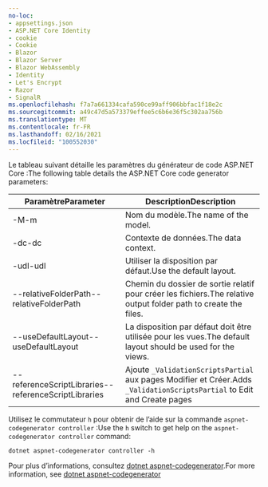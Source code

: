 ```yaml
---
no-loc:
- appsettings.json
- ASP.NET Core Identity
- cookie
- Cookie
- Blazor
- Blazor Server
- Blazor WebAssembly
- Identity
- Let's Encrypt
- Razor
- SignalR
ms.openlocfilehash: f7a7a661334cafa590ce99aff906bbfac1f18e2c
ms.sourcegitcommit: a49c47d5a573379effee5c6b6e36f5c302aa756b
ms.translationtype: MT
ms.contentlocale: fr-FR
ms.lasthandoff: 02/16/2021
ms.locfileid: "100552030"
---
```

<span data-ttu-id="7e2f5-101">Le tableau suivant détaille les paramètres du générateur de code ASP.NET Core :</span><span class="sxs-lookup"><span data-stu-id="7e2f5-101">The following table details the ASP.NET Core code generator parameters:</span></span>

| <span data-ttu-id="7e2f5-102">Paramètre</span><span class="sxs-lookup"><span data-stu-id="7e2f5-102">Parameter</span></span>               | <span data-ttu-id="7e2f5-103">Description</span><span class="sxs-lookup"><span data-stu-id="7e2f5-103">Description</span></span>|
| ----------------- | ------------ |
| <span data-ttu-id="7e2f5-104">-M</span><span class="sxs-lookup"><span data-stu-id="7e2f5-104">-m</span></span>  | <span data-ttu-id="7e2f5-105">Nom du modèle.</span><span class="sxs-lookup"><span data-stu-id="7e2f5-105">The name of the model.</span></span> |
| <span data-ttu-id="7e2f5-106">-dc</span><span class="sxs-lookup"><span data-stu-id="7e2f5-106">-dc</span></span>  | <span data-ttu-id="7e2f5-107">Contexte de données.</span><span class="sxs-lookup"><span data-stu-id="7e2f5-107">The data context.</span></span> |
| <span data-ttu-id="7e2f5-108">-udl</span><span class="sxs-lookup"><span data-stu-id="7e2f5-108">-udl</span></span> | <span data-ttu-id="7e2f5-109">Utiliser la disposition par défaut.</span><span class="sxs-lookup"><span data-stu-id="7e2f5-109">Use the default layout.</span></span> |
| <span data-ttu-id="7e2f5-110">--relativeFolderPath</span><span class="sxs-lookup"><span data-stu-id="7e2f5-110">--relativeFolderPath</span></span> | <span data-ttu-id="7e2f5-111">Chemin du dossier de sortie relatif pour créer les fichiers.</span><span class="sxs-lookup"><span data-stu-id="7e2f5-111">The relative output folder path to create the files.</span></span> |
| <span data-ttu-id="7e2f5-112">--useDefaultLayout</span><span class="sxs-lookup"><span data-stu-id="7e2f5-112">--useDefaultLayout</span></span> | <span data-ttu-id="7e2f5-113">La disposition par défaut doit être utilisée pour les vues.</span><span class="sxs-lookup"><span data-stu-id="7e2f5-113">The default layout should be used for the views.</span></span> |
| <span data-ttu-id="7e2f5-114">--referenceScriptLibraries</span><span class="sxs-lookup"><span data-stu-id="7e2f5-114">--referenceScriptLibraries</span></span> | <span data-ttu-id="7e2f5-115">Ajoute `_ValidationScriptsPartial` aux pages Modifier et Créer.</span><span class="sxs-lookup"><span data-stu-id="7e2f5-115">Adds `_ValidationScriptsPartial` to Edit and Create pages</span></span> |

<span data-ttu-id="7e2f5-116">Utilisez le commutateur `h` pour obtenir de l’aide sur la commande `aspnet-codegenerator controller` :</span><span class="sxs-lookup"><span data-stu-id="7e2f5-116">Use the `h` switch to get help on the `aspnet-codegenerator controller` command:</span></span>

```dotnetcli
dotnet aspnet-codegenerator controller -h
```

<span data-ttu-id="7e2f5-117">Pour plus d’informations, consultez [dotnet aspnet-codegenerator](xref:fundamentals/tools/dotnet-aspnet-codegenerator).</span><span class="sxs-lookup"><span data-stu-id="7e2f5-117">For more information, see [dotnet aspnet-codegenerator](xref:fundamentals/tools/dotnet-aspnet-codegenerator)</span></span>
